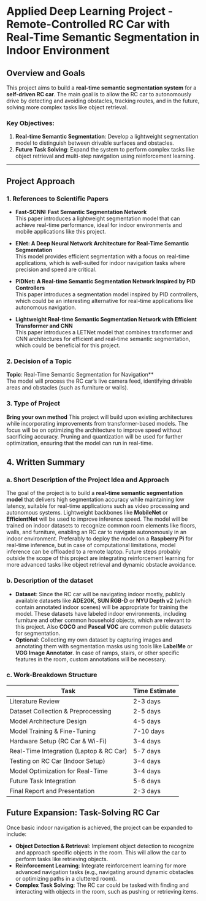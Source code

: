# Applied Deep Learning Project - Remote-Controlled RC Car with Real-Time Semantic Segmentation in Indoor Environment

## Overview and Goals

This project aims to build a **real-time semantic segmentation system** for a **self-driven RC car**. 
The main goal is to allow the RC car to autonomously drive by detecting and avoiding obstacles, tracking routes, and in the future, solving more complex tasks like object retrieval.

### Key Objectives:
1. **Real-time Semantic Segmentation**: Develop a lightweight segmentation model to distinguish between drivable surfaces and obstacles.
2. **Future Task Solving**: Expand the system to perform complex tasks like object retrieval and multi-step navigation using reinforcement learning.

---

## Project Approach

### 1. References to Scientific Papers

- **Fast-SCNN: Fast Semantic Segmentation Network**  
  This paper introduces a lightweight segmentation model that can achieve real-time performance, ideal for indoor environments and mobile applications like this project.

- **ENet: A Deep Neural Network Architecture for Real-Time Semantic Segmentation**  
  This model provides efficient segmentation with a focus on real-time applications, which is well-suited for indoor navigation tasks where precision and speed are critical.

- **PIDNet: A Real-time Semantic Segmentation Network Inspired by PID Controllers**  
  This paper introduces a segmentation model inspired by PID controllers, which could be an interesting alternative for real-time applications like autonomous navigation.

- **Lightweight Real-time Semantic Segmentation Network with Efficient Transformer and CNN**  
  This paper introduces a LETNet model that combines transformer and CNN architectures for efficient and real-time semantic segmentation, which could be beneficial for this project.

### 2. Decision of a Topic

**Topic**: Real-Time Semantic Segmentation for Navigation**  
The model will process the RC car’s live camera feed, identifying drivable areas and obstacles (such as furniture or walls).

### 3. Type of Project

**Bring your own method**
This project will build upon existing architectures while incorporating improvements from transformer-based models. The focus will be on optimizing the architecture to improve speed without sacrificing accuracy. Pruning and quantization will be used for further optimization, ensuring that the model can run in real-time.

## 4. Written Summary

### a. Short Description of the Project Idea and Approach

The goal of the project is to build a **real-time semantic segmentation model** that delivers high segmentation accuracy while maintaining low latency, suitable for real-time applications such as video processing and autonomous systems.
Lightweight backbones like **MobileNet** or **EfficientNet** will be used to improve inference speed. The model will be trained on indoor datasets to recognize common room elements like floors, walls, and furniture, enabling an RC car to navigate autonomously in an indoor environment.
Preferably to deploy the model on a **Raspberry Pi** for real-time inference, but in case of computational limitations, model inference can be offloaded to a remote laptop. 
Future steps probably outside the scope of this project are integrating reinforcement learning for more advanced tasks like object retrieval and dynamic obstacle avoidance.

### b. Description of the dataset

- **Dataset**: Since the RC car will be navigating indoor mostly, publicly available datasets like **ADE20K**, **SUN RGB-D** or **NYU Depth v2** (which contain annotated indoor scenes) will be appropriate for training the model. 
 These datasets have labeled indoor environments, including furniture and other common household objects, which are relevant to this project. 
 Also **COCO** and **Pascal VOC** are common public datasets for segmentation.
- **Optional**: Collecting my own dataset by capturing images and annotating them with segmentation masks using tools like **LabelMe** or **VGG Image Annotator**. In case of ramps, stairs, or other specific features in the room, custom annotations will be necessary.
 

### c. Work-Breakdown Structure

| **Task**                         | **Time Estimate** |
| --------------------------------- |-------------------|
| Literature Review                 | 2-3 days          |
| Dataset Collection & Preprocessing| 2-5 days          |
| Model Architecture Design         | 4-5 days          |
| Model Training & Fine-Tuning       | 7-10 days         |
| Hardware Setup (RC Car & Wi-Fi)   | 3-4 days          |
| Real-Time Integration (Laptop & RC Car) | 5-7 days          |
| Testing on RC Car (Indoor Setup)  | 3-4 days          |
| Model Optimization for Real-Time  | 3-4 days          |
| Future Task Integration           | 5-6 days          |
| Final Report and Presentation     | 2-3 days          |

## Future Expansion: Task-Solving RC Car

Once basic indoor navigation is achieved, the project can be expanded to include:
- **Object Detection & Retrieval**: Implement object detection to recognize and approach specific objects in the room. This will allow the car to perform tasks like retrieving objects.
- **Reinforcement Learning**: Integrate reinforcement learning for more advanced navigation tasks (e.g., navigating around dynamic obstacles or optimizing paths in a cluttered room).
- **Complex Task Solving**: The RC car could be tasked with finding and interacting with objects in the room, such as pushing or retrieving items.

